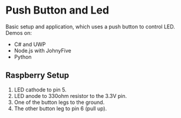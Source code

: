 # Push Button and Led

Basic setup and application, which uses a push button to control LED. Demos on:

- C# and UWP
- Node.js with JohnyFive
- Python

## Raspberry Setup
1. LED cathode to pin 5.
2. LED anode to 330ohm resistor to the 3.3V pin.
3. One of the button legs to the ground.
4. The other button leg to pin 6 (pull up).
